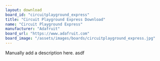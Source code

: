 ```yaml
---
layout: download
board_id: "circuitplayground_express"
title: "Circuit Playground Express Download"
name: "Circuit Playground Express"
manufacturer: "Adafruit"
board_url: "https://www.adafruit.com"
board_image: "/assets/images/boards/circuitplayground_express.jpg"
---
```



Manually add a description here. asdf
